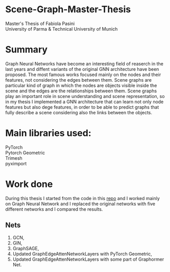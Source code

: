 # Scene-Graph-Master-Thesis

Master's Thesis of Fabiola Pasini \
University of Parma  &
Technical University of Munich 

# Summary
Graph Neural Networks have become an interesting field of reaserch in the last years and diffent variants of the original GNN architecture have been proposed. The most famous works  focused mainly on the nodes and their features, not considering the edges between them. 
Scene graphs are particular kind of graph in which the nodes are objects visible inside the scene and the edges are the relationships between them. 
Scene graphs play an important role in scene understanding and scene representation, so in my thesis I implemented a GNN architecture that can learn not only node features but  also dege features, in order to be able to predict graphs that fully describe a scene considering also the links between the objects.

# Main libraries used:
PyTorch \
Pytorch Geometric \
Trimesh \
pyximport 

# Work done
During this thesis I started from the code in this [repo](https://github.com/ShunChengWu/3DSSG) and I worked mainly on Graph Neural Network and I replaced the original networks with five different networks and I compared the results.

## Nets
1. GCN,
2. GIN,
3. GraphSAGE,
4. Updated GraphEdgeAttenNetworkLayers with PyTorch Geometric,
5. Updated GraphEdgeAttenNetworkLayers with some part of Graphormer Net.
